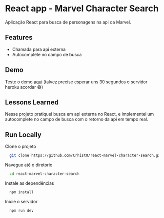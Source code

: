 # React app - Marvel Character Search

Aplicação React para busca de personagens na api da Marvel.

## Features

- Chamada para api externa
- Autocomplete no campo de busca

## Demo

Teste o demo [aqui](https://bitly.com/AwesomeTitleGenerator) (talvez precise esperar uns 30 segundos o servidor heroku acordar 😅)

## Lessons Learned

Nesse projeto pratiquei busca em api externa no React, e implementei um autocomplete no campo de busca com o retorno da api em tempo real.

## Run Locally

Clone o projeto

```bash
  git clone https://github.com/Crhist0/react-marvel-character-search.git
```

Navegue até o diretorio

```bash
  cd react-marvel-character-search
```

Instale as dependências

```bash
  npm install
```

Inicie o servidor

```bash
  npm run dev
```

